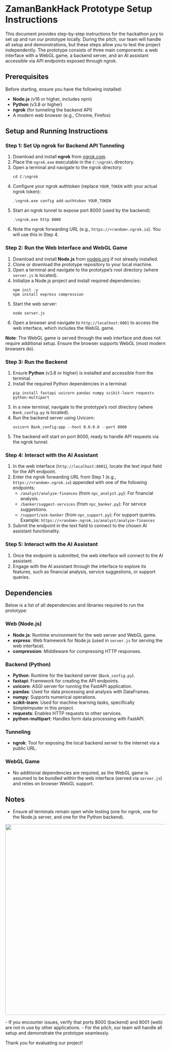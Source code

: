 

# ZamanBankHack Prototype Setup Instructions

This document provides step-by-step instructions for the hackathon jury to set up and run our prototype locally. During the pitch, our team will handle all setup and demonstrations, but these steps allow you to test the project independently. The prototype consists of three main components: a web interface with a WebGL game, a backend server, and an AI assistant accessible via API endpoints exposed through ngrok.

## Prerequisites
Before starting, ensure you have the following installed:
- **Node.js** (v16 or higher, includes npm)
- **Python** (v3.8 or higher)
- **ngrok** (for tunneling the backend API)
- A modern web browser (e.g., Chrome, Firefox)

## Setup and Running Instructions

### Step 1: Set Up ngrok for Backend API Tunneling
1. Download and install **ngrok** from [ngrok.com](https://ngrok.com/download).
2. Place the `ngrok.exe` executable in the `C:\ngrok\` directory.
3. Open a terminal and navigate to the ngrok directory:
   ```
   cd C:\ngrok
   ```
4. Configure your ngrok authtoken (replace `YOUR_TOKEN` with your actual ngrok token):
   ```
   .\ngrok.exe config add-authtoken YOUR_TOKEN
   ```
5. Start an ngrok tunnel to expose port 8000 (used by the backend):
   ```
   .\ngrok.exe http 8000
   ```
6. Note the ngrok forwarding URL (e.g., `https://<random>.ngrok.io`). You will use this in Step 4.

### Step 2: Run the Web Interface and WebGL Game
1. Download and install **Node.js** from [nodejs.org](https://nodejs.org) if not already installed.
2. Clone or download the prototype repository to your local machine.
3. Open a terminal and navigate to the prototype’s root directory (where `server.js` is located).
4. Initialize a Node.js project and install required dependencies:
   ```
   npm init -y
   npm install express compression
   ```
5. Start the web server:
   ```
   node server.js
   ```
6. Open a browser and navigate to `http://localhost:8001` to access the web interface, which includes the WebGL game.

**Note**: The WebGL game is served through the web interface and does not require additional setup. Ensure the browser supports WebGL (most modern browsers do).

### Step 3: Run the Backend
1. Ensure **Python** (v3.8 or higher) is installed and accessible from the terminal.
2. Install the required Python dependencies in a terminal:
   ```
   pip install fastapi uvicorn pandas numpy scikit-learn requests python-multipart
   ```
3. In a new terminal, navigate to the prototype’s root directory (where `Bank_config.py` is located).
4. Run the backend server using Uvicorn:
   ```
   uvicorn Bank_config:app --host 0.0.0.0 --port 8000
   ```
5. The backend will start on port 8000, ready to handle API requests via the ngrok tunnel.

### Step 4: Interact with the AI Assistant
1. In the web interface (`http://localhost:8001`), locate the text input field for the API endpoint.
2. Enter the ngrok forwarding URL from Step 1 (e.g., `https://<random>.ngrok.io`) appended with one of the following endpoints:
   - `/analyst/analyze-finances` (from `npc_analyst.py`): For financial analysis.
   - `/banker/suggest-services` (from `npc_banker.py`): For service suggestions.
   - `/support/ask-banker` (from `npc_support.py`): For support queries.
   Example: `https://<random>.ngrok.io/analyst/analyze-finances`
3. Submit the endpoint in the text field to connect to the chosen AI assistant functionality.

### Step 5: Interact with the AI Assistant
1. Once the endpoint is submitted, the web interface will connect to the AI assistant.
2. Engage with the AI assistant through the interface to explore its features, such as financial analysis, service suggestions, or support queries.

## Dependencies
Below is a list of all dependencies and libraries required to run the prototype:

### Web (Node.js)
- **Node.js**: Runtime environment for the web server and WebGL game.
- **express**: Web framework for Node.js (used in `server.js` for serving the web interface).
- **compression**: Middleware for compressing HTTP responses.

### Backend (Python)
- **Python**: Runtime for the backend server (`Bank_config.py`).
- **fastapi**: Framework for creating the API endpoints.
- **uvicorn**: ASGI server for running the FastAPI application.
- **pandas**: Used for data processing and analysis with DataFrames.
- **numpy**: Supports numerical operations.
- **scikit-learn**: Used for machine learning tasks, specifically SimpleImputer in this project.
- **requests**: Enables HTTP requests to other services.
- **python-multipart**: Handles form data processing with FastAPI.

### Tunneling
- **ngrok**: Tool for exposing the local backend server to the internet via a public URL.

### WebGL Game
- No additional dependencies are required, as the WebGL game is assumed to be bundled within the web interface (served via `server.js`) and relies on browser WebGL support.

## Notes
- Ensure all terminals remain open while testing (one for ngrok, one for the Node.js server, and one for the Python backend).

<p align="center">
  <img src="https://i.ibb.co.com/7d73q0S0/photo-2025-10-19-06-11-47.jpg" style="height: 600px;">
</p>
- If you encounter issues, verify that ports 8000 (backend) and 8001 (web) are not in use by other applications.
- For the pitch, our team will handle all setup and demonstrate the prototype seamlessly.

Thank you for evaluating our project!
